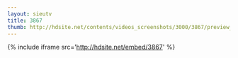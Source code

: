 ```yaml
---
layout: sieutv
title: 3867
thumb: http://hdsite.net/contents/videos_screenshots/3000/3867/preview_360p.mp4.jpg
---
```

{% include iframe src='http://hdsite.net/embed/3867' %}
 

